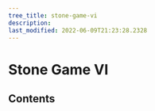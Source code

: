 ```yaml
---
tree_title: stone-game-vi
description: 
last_modified: 2022-06-09T21:23:28.2328
---
```


# Stone Game VI

## Contents
